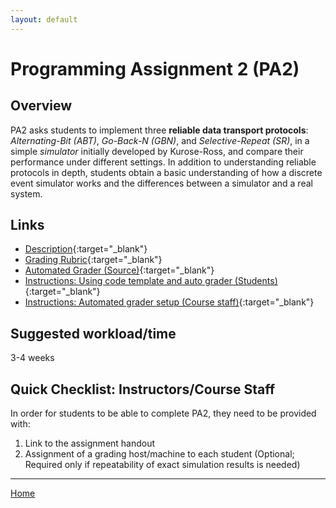 ```yaml
---
layout: default
---
```


# Programming Assignment 2 (PA2)
## Overview
PA2 asks students to implement three **reliable data transport protocols**: _Alternating-Bit (ABT)_, _Go-Back-N (GBN)_, and _Selective-Repeat (SR)_, in a simple _simulator_ initially developed by Kurose-Ross, and compare their performance under different settings. In addition to understanding reliable protocols in depth, students obtain a basic understanding of how a discrete event simulator works and the differences between a simulator and a real system.

## Links
* [Description](https://docs.google.com/document/d/1kv_Fg6nDZtxhd_ar5Ng_7vjI4_6fDCvX/edit?usp=sharing&ouid=110174116322887884401&rtpof=true&sd=true){:target="_blank"}
* [Grading Rubric](https://docs.google.com/document/d/1pbcLhGbD5ArH1rjwkT3nIG65KqnXhi76/edit?usp=sharing&ouid=110174116322887884401&rtpof=true&sd=true){:target="_blank"}
* [Automated Grader (Source)](https://github.com/cse4589/cse4589-pa2){:target="_blank"}
* [Instructions: Using code template and auto grader (Students)](https://goo.gl/G4cPfH){:target="_blank"}
* [Instructions: Automated grader setup (Course staff)](https://github.com/cse4589/cse4589-pa2/blob/master/README.md){:target="_blank"}

## Suggested workload/time
3-4 weeks

## Quick Checklist: Instructors/Course Staff
In order for students to be able to complete PA2, they need to be provided with:

1. Link to the assignment handout
3. Assignment of a grading host/machine to each student (Optional; Required only if repeatability of exact simulation results is needed)

***

[Home](/)
